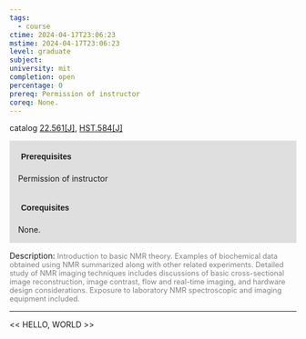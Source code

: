 ```yaml
---
tags:
  - course
ctime: 2024-04-17T23:06:23
mstime: 2024-04-17T23:06:23
level: graduate
subject: 
university: mit
completion: open
percentage: 0
prereq: Permission of instructor
coreq: None.
---
```


catalog [22.561[J]](http://student.mit.edu/catalog/m22b.html#22.561), [HST.584[J]](http://student.mit.edu/catalog/mHSTa.html#HST.584)

<span style="display: block; padding: 15px; background-color: rgb(100, 100, 100, 0.2);"><font id="m_prereq2764_0" style="display: block; font-family: Arial, sans-serif; font-weight: bold; padding: 5px">Prerequisites</font><br><span id="prereq2764_0">Permission of instructor</span></span>
<span style="display: block; padding: 15px; background-color: rgb(100, 100, 100, 0.2);"><font id="m_coreq2764_0" style="display: block; font-family: Arial, sans-serif; font-weight: bold; padding: 5px">Corequisites</font><br><span id="coreq2764_0">None.</span></span>

<font style="">Description:</font>
<font style="color: grey; font-size: 0.8rem;">Introduction to basic NMR theory. Examples of biochemical data obtained using NMR summarized along with other related experiments. Detailed study of NMR imaging techniques includes discussions of basic cross-sectional image reconstruction, image contrast, flow and real-time imaging, and hardware design considerations. Exposure to laboratory NMR spectroscopic and imaging equipment included.</font>



---

<< HELLO, WORLD >>

